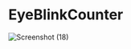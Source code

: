 # EyeBlinkCounter
![Screenshot (18)](https://user-images.githubusercontent.com/72982362/151151972-8f785c7d-cf3c-4fba-addc-244ecda70acf.png)

